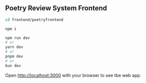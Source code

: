 
## Poetry Review System Frontend


```bash
cd frontend/poetryfrontend

npm i

```


```bash
npm run dev
# or
yarn dev
# or
pnpm dev
# or
bun dev
```

Open [http://localhost:3000](http://localhost:3000) with your browser to see tbe web app.


